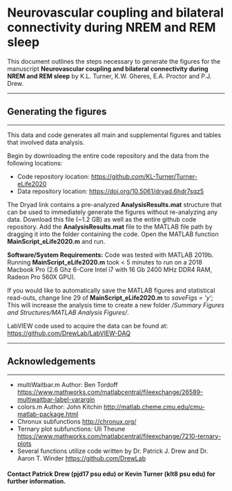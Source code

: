 # Neurovascular coupling and bilateral connectivity during NREM and REM sleep

This document outlines the steps necessary to generate the figures for the manuscript **Neurovascular coupling and bilateral connectivity during NREM and REM sleep** by K.L. Turner, K.W. Gheres, E.A. Proctor and P.J. Drew.

---
## Generating the figures
---
This data and code generates all main and supplemental figures and tables that involved data analysis.

Begin by downloading the entire code repository and the data from the following locations:
* Code repository location: https://github.com/KL-Turner/Turner-eLife2020
* Data repository location: https://doi.org/10.5061/dryad.6hdr7sqz5     

The Dryad link contains a pre-analyzed **AnalysisResults.mat** structure that can be used to immediately generate the figures without re-analyzing any data. Download this file (~1.2 GB) as well as the entire github code repository. Add the **AnalysisResults.mat** file to the MATLAB file path by dragging it into the folder containing the code. Open the MATLAB function **MainScript_eLife2020.m** and run.

**Software/System Requirements:** Code was tested with MATLAB 2019b. Running **MainScript_eLife2020.m** took < 5 minutes to run on a 2018 Macbook Pro (2.6 Ghz 6-Core Intel i7 with 16 Gb 2400 MHz DDR4 RAM, Radeon Pro 560X GPU).

If you would like to automatically save the MATLAB figures and statistical read-outs, change line 29 of **MainScript_eLife2020.m** to *saveFigs = 'y';* This will increase the analysis time to create a new folder */Summary Figures and Structures/MATLAB Analysis Figures/*.

LabVIEW code used to acquire the data can be found at: https://github.com/DrewLab/LabVIEW-DAQ

---
## Acknowledgements
---
* multiWaitbar.m Author: Ben Tordoff https://www.mathworks.com/matlabcentral/fileexchange/26589-multiwaitbar-label-varargin
* colors.m Author: John Kitchin http://matlab.cheme.cmu.edu/cmu-matlab-package.html
* Chronux subfunctions http://chronux.org/
* Ternary plot subfunctions: Uli Theune https://www.mathworks.com/matlabcentral/fileexchange/7210-ternary-plots
* Several functions utilize code written by Dr. Patrick J. Drew and Dr. Aaron T. Winder https://github.com/DrewLab

#### Contact Patrick Drew (pjd17 psu edu) or Kevin Turner (klt8 psu edu) for further information.

